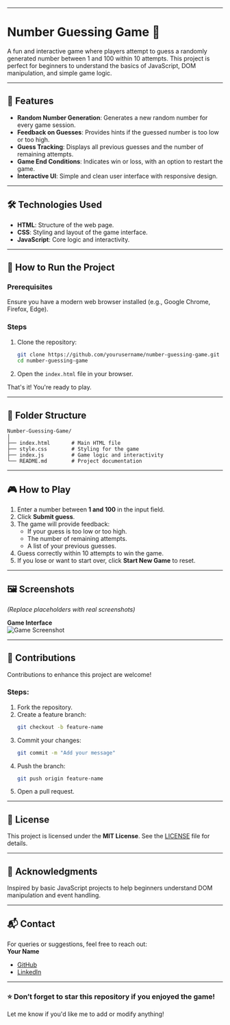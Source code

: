 
---

# Number Guessing Game 🎯  

A fun and interactive game where players attempt to guess a randomly generated number between 1 and 100 within 10 attempts. This project is perfect for beginners to understand the basics of JavaScript, DOM manipulation, and simple game logic.

---

## 📌 Features
- **Random Number Generation**: Generates a new random number for every game session.
- **Feedback on Guesses**: Provides hints if the guessed number is too low or too high.
- **Guess Tracking**: Displays all previous guesses and the number of remaining attempts.
- **Game End Conditions**: Indicates win or loss, with an option to restart the game.
- **Interactive UI**: Simple and clean user interface with responsive design.

---

## 🛠️ Technologies Used
- **HTML**: Structure of the web page.
- **CSS**: Styling and layout of the game interface.
- **JavaScript**: Core logic and interactivity.

---

## 🚀 How to Run the Project

### Prerequisites
Ensure you have a modern web browser installed (e.g., Google Chrome, Firefox, Edge).

### Steps
1. Clone the repository:
   ```bash
   git clone https://github.com/yourusername/number-guessing-game.git
   cd number-guessing-game
   ```
2. Open the `index.html` file in your browser.

That's it! You're ready to play.

---

## 📂 Folder Structure
```
Number-Guessing-Game/
│
├── index.html       # Main HTML file
├── style.css        # Styling for the game
├── index.js         # Game logic and interactivity
└── README.md        # Project documentation
```

---

## 🎮 How to Play
1. Enter a number between **1 and 100** in the input field.
2. Click **Submit guess**.
3. The game will provide feedback:
   - If your guess is too low or too high.
   - The number of remaining attempts.
   - A list of your previous guesses.
4. Guess correctly within 10 attempts to win the game.
5. If you lose or want to start over, click **Start New Game** to reset.

---

## 🖼️ Screenshots
*(Replace placeholders with real screenshots)*

**Game Interface**  
![Game Screenshot](https://via.placeholder.com/800x400)  

---

## 🤝 Contributions
Contributions to enhance this project are welcome!  
### Steps:
1. Fork the repository.
2. Create a feature branch:  
   ```bash
   git checkout -b feature-name
   ```
3. Commit your changes:  
   ```bash
   git commit -m "Add your message"
   ```
4. Push the branch:  
   ```bash
   git push origin feature-name
   ```
5. Open a pull request.

---

## 📜 License
This project is licensed under the **MIT License**. See the [LICENSE](LICENSE) file for details.

---

## 🌟 Acknowledgments
Inspired by basic JavaScript projects to help beginners understand DOM manipulation and event handling.

---

## 📬 Contact
For queries or suggestions, feel free to reach out:  
**Your Name**  
- [GitHub](https://github.com/yourusername)  
- [LinkedIn](https://www.linkedin.com/in/yourusername)  

---

### ⭐ Don’t forget to star this repository if you enjoyed the game!

Let me know if you'd like me to add or modify anything!
